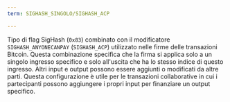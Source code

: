 ```yaml
---
term: SIGHASH_SINGOLO/SIGHASH_ACP

---
```

Tipo di flag SigHash (`0x83`) combinato con il modificatore `SIGHASH_ANYONECANPAY` (`SIGHASH_ACP`) utilizzato nelle firme delle transazioni Bitcoin. Questa combinazione specifica che la firma si applica solo a un singolo ingresso specifico e solo all'uscita che ha lo stesso indice di questo ingresso. Altri input e output possono essere aggiunti o modificati da altre parti. Questa configurazione è utile per le transazioni collaborative in cui i partecipanti possono aggiungere i propri input per finanziare un output specifico.